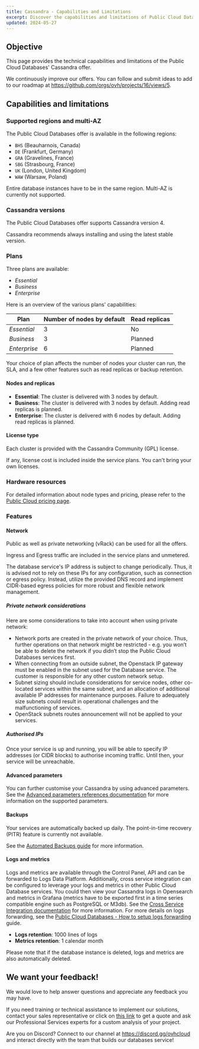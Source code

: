 ```yaml
---
title: Cassandra - Capabilities and Limitations
excerpt: Discover the capabilities and limitations of Public Cloud Databases for Cassandra
updated: 2024-05-27
---
```


## Objective

This page provides the technical capabilities and limitations of the Public Cloud Databases' Cassandra offer.

We continuously improve our offers. You can follow and submit ideas to add to our roadmap at <https://github.com/orgs/ovh/projects/16/views/5>.

## Capabilities and limitations

### Supported regions and multi-AZ

The Public Cloud Databases offer is available in the following regions:

- `BHS` (Beauharnois, Canada)
- `DE` (Frankfurt, Germany)
- `GRA` (Gravelines, France)
- `SBG` (Strasbourg, France)
- `UK` (London, United Kingdom)
- `WAW` (Warsaw, Poland)

Entire database instances have to be in the same region. Multi-AZ is currently not supported.

### Cassandra versions

The Public Cloud Databases offer supports Cassandra version 4.

Cassandra recommends always installing and using the latest stable version.

### Plans

Three plans are available:

- *Essential*
- *Business*
- *Enterprise*

Here is an overview of the various plans' capabilities:

| Plan         | Number of nodes by default | Read replicas  |
| ------------ | -------------------------- | -------------  |
| *Essential*  | 3                          | No             |
| *Business*   | 3                          | Planned        |
| *Enterprise* | 6                          | Planned        |

Your choice of plan affects the number of nodes your cluster can run, the SLA, and a few other features such as read replicas or backup retention.

#### Nodes and replicas

- **Essential**: The cluster is delivered with 3 nodes by default.
- **Business**: The cluster is delivered with 3 nodes by default. Adding read replicas is planned.
- **Enterprise**: The cluster is delivered with 6 nodes by default. Adding read replicas is planned.

#### License type

Each cluster is provided with the Cassandra Community (GPL) license.

If any, license cost is included inside the service plans. You can't bring your own licenses.

### Hardware resources

For detailed information about node types and pricing, please refer to the [Public Cloud pricing page](https://www.ovhcloud.com/en-ie/public-cloud/prices/#9482).

### Features

#### Network

Public as well as private networking (vRack) can be used for all the offers.

Ingress and Egress traffic are included in the service plans and unmetered.

The database service's IP address is subject to change periodically. Thus, it is advised not to rely on these IPs for any configuration, such as connection or egress policy. Instead, utilize the provided DNS record and implement CIDR-based egress policies for more robust and flexible network management.

##### Private network considerations

Here are some considerations to take into account when using private network:

- Network ports are created in the private network of your choice. Thus, further operations on that network might be restricted - e.g. you won’t be able to delete the network if you didn’t stop the Public Cloud Databases services first.
- When connecting from an outside subnet, the Openstack IP gateway must be enabled in the subnet used for the Database service. The customer is responsible for any other custom network setup.
- Subnet sizing should include considerations for service nodes, other co-located services within the same subnet, and an allocation of additional available IP addresses for maintenance purposes. Failure to adequately size subnets could result in operational challenges and the malfunctioning of services.
- OpenStack subnets routes announcement will not be applied to your services. 

##### Authorised IPs

Once your service is up and running, you will be able to specify IP addresses (or CIDR blocks) to authorise incoming traffic. Until then, your service will be unreachable.

#### Advanced parameters

You can further customise your Cassandra by using advanced parameters. See the [Advanced parameters references documentation](/pages/public_cloud/public_cloud_databases/cassandra_03_advanced_parameters_references) for more information on the supported parameters.

#### Backups

Your services are automatically backed up daily. The point-in-time recovery (PITR) feature is currently not available.

See the [Automated Backups guide](/pages/public_cloud/public_cloud_databases/databases_05_automated_backups) for more information.

#### Logs and metrics

Logs and metrics are available through the Control Panel, API and can be forwarded to Logs Data Platform. Additionally, cross service integration can be configured to leverage your logs and metrics in other Public Cloud Database services. You could then view your Cassandra logs in Opensearch and metrics in Grafana (metrics have to be exported first in a time series compatible engine such as PostgreSQL or M3db). See the [Cross Service Integration documentation](/pages/public_cloud/public_cloud_databases/databases_07_cross_service_integration) for more information. For more details on logs forwarding, see the [Public Cloud Databases - How to setup logs forwarding](/pages/public_cloud/public_cloud_databases/databases_16_logs_to_customer) guide.

- **Logs retention**: 1000 lines of logs
- **Metrics retention**: 1 calendar month

Please note that if the database instance is deleted, logs and metrics are also automatically deleted.

## We want your feedback!

We would love to help answer questions and appreciate any feedback you may have.

If you need training or technical assistance to implement our solutions, contact your sales representative or click on [this link](https://www.ovhcloud.com/en-ie/professional-services/) to get a quote and ask our Professional Services experts for a custom analysis of your project.

Are you on Discord? Connect to our channel at <https://discord.gg/ovhcloud> and interact directly with the team that builds our databases service!
